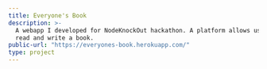 ```yaml
---
title: Everyone's Book
description: >-
  A webapp I developed for NodeKnockOut hackathon. A platform allows users to
  read and write a book.
public-url: "https://everyones-book.herokuapp.com/"
type: project
---
```

